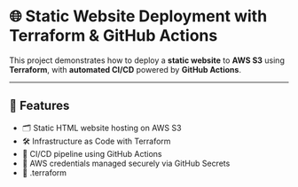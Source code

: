# 🌐 Static Website Deployment with Terraform & GitHub Actions

This project demonstrates how to deploy a **static website** to **AWS S3** using **Terraform**, with **automated CI/CD** powered by **GitHub Actions**.

---

## 📌 Features

- 🗂️ Static HTML website hosting on AWS S3
- 🛠️ Infrastructure as Code with Terraform
- 🚀 CI/CD pipeline using GitHub Actions
- 🔐 AWS credentials managed securely via GitHub Secrets
- 🧼 .terraform 

